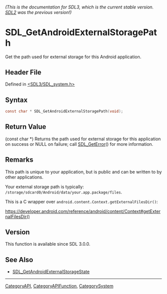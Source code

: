 ###### (This is the documentation for SDL3, which is the current stable version. [SDL2](https://wiki.libsdl.org/SDL2/) was the previous version!)
# SDL_GetAndroidExternalStoragePath

Get the path used for external storage for this Android application.

## Header File

Defined in [<SDL3/SDL_system.h>](https://github.com/libsdl-org/SDL/blob/main/include/SDL3/SDL_system.h)

## Syntax

```c
const char * SDL_GetAndroidExternalStoragePath(void);
```

## Return Value

(const char *) Returns the path used for external storage for this
application on success or NULL on failure; call
[SDL_GetError](SDL_GetError)() for more information.

## Remarks

This path is unique to your application, but is public and can be written
to by other applications.

Your external storage path is typically:
`/storage/sdcard0/Android/data/your.app.package/files`.

This is a C wrapper over `android.content.Context.getExternalFilesDir()`:

https://developer.android.com/reference/android/content/Context#getExternalFilesDir()

## Version

This function is available since SDL 3.0.0.

## See Also

- [SDL_GetAndroidExternalStorageState](SDL_GetAndroidExternalStorageState)

----
[CategoryAPI](CategoryAPI), [CategoryAPIFunction](CategoryAPIFunction), [CategorySystem](CategorySystem)

